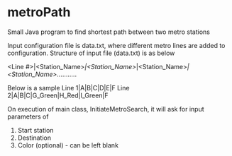 # metroPath
Small Java program to find shortest path between two metro stations

Input configuration file is data.txt, where different metro lines are added to configuration.
Structure of input file (data.txt) is as below

<Line #>|<Station_Name>_<Color>|<Station_Name>_<Color>|<Station_Name>_<Color>|<Station_Name>_<Color>...........

Below is a sample
Line 1|A|B|C|D|E|F
Line 2|A|B|C|G_Green|H_Red|I_Green|F

On execution of main class, InitiateMetroSearch, it will ask for input parameters of 
1) Start station
2) Destination
3) Color (optional) - can be left blank

